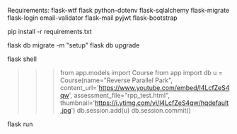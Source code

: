 Requirements:
flask-wtf
flask
python-dotenv
flask-sqlalchemy
flask-migrate
flask-login
email-validator
flask-mail
pyjwt
flask-bootstrap

pip install -r requirements.txt

flask db migrate -m "setup"
flask db upgrade

flask shell
>>>from app.models import Course
>>>from app import db
>>>u = Course(name="Reverse Parallel Park", content_url='https://www.youtube.com/embed/l4LcfZeS4qw', assessment_file="rpp_test.html", thumbnail='https://i.ytimg.com/vi/l4LcfZeS4qw/hqdefault.jpg')
>>>db.session.add(u)
>>>db.session.commit()

flask run
